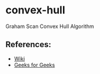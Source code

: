 # convex-hull
Graham Scan Convex Hull Algorithm

## References:

- [Wiki](https://en.wikipedia.org/wiki/Graham_scan)
- [Geeks for Geeks](https://www.geeksforgeeks.org/convex-hull-set-2-graham-scan/)

